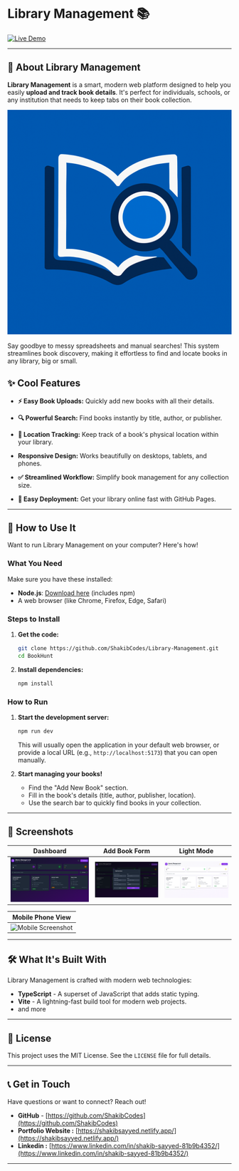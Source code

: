 # Library Management 📚

[![Live Demo](https://img.shields.io/badge/Live%20Demo-Try%20It%20Now-brightgreen?style=for-the-badge&logo=appveyor)](https://shakibcodes.github.io/Library-Management/)


---

## 👋 About Library Management

**Library Management** is a smart, modern web platform designed to help you easily **upload and track book details**. It's perfect for individuals, schools, or any institution that needs to keep tabs on their book collection.

![Library Management Icon](src/images/LM-Logo.png) 

Say goodbye to messy spreadsheets and manual searches! This system streamlines book discovery, making it effortless to find and locate books in any library, big or small.

## ✨ Cool Features

* **⚡️ Easy Book Uploads:** Quickly add new books with all their details.

* **🔍 Powerful Search:** Find books instantly by title, author, or publisher.

* **📍 Location Tracking:** Keep track of a book's physical location within your library.

* **Responsive Design:** Works beautifully on desktops, tablets, and phones.

* **✅ Streamlined Workflow:** Simplify book management for any collection size.

* **🚀 Easy Deployment:** Get your library online fast with GitHub Pages.

---

## 🚀 How to Use It

Want to run Library Management on your computer? Here's how!

### What You Need

Make sure you have these installed:

* **Node.js**: [Download here](https://nodejs.org/) (includes npm)
* A web browser (like Chrome, Firefox, Edge, Safari)

### Steps to Install

1.  **Get the code:**

    ```bash
    git clone https://github.com/ShakibCodes/Library-Management.git
    cd BookHunt
    ```

2.  **Install dependencies:**

    ```bash
    npm install
    ```

### How to Run

1.  **Start the development server:**

    ```bash
    npm run dev
    ```
    This will usually open the application in your default web browser, or provide a local URL (e.g., `http://localhost:5173`) that you can open manually.

2.  **Start managing your books!**

    * Find the "Add New Book" section.
    * Fill in the book's details (title, author, publisher, location).
    * Use the search bar to quickly find books in your collection.

---

## 📸 Screenshots

| Dashboard | Add Book Form | Light Mode |
| :-------: | :-----------: | :------------: |
| ![Dashboard Screenshot](outer-images/LM-home-dark.png) | ![Add Book Form Screenshot](outer-images/LM-create.png) | ![Light Mode Screenshot](outer-images/LM-home-light.png) |

| Mobile Phone View |
| :---------------: |
| ![Mobile Screenshot](Images/mobile-view-screenshot.png) |
---

## 🛠 What It's Built With

Library Management is crafted with modern web technologies:

* **TypeScript** - A superset of JavaScript that adds static typing.
* **Vite** - A lightning-fast build tool for modern web projects.
* and more

---

## 📄 License

This project uses the MIT License. See the `LICENSE` file for full details.

---

## 📞 Get in Touch

Have questions or want to connect? Reach out!

* **GitHub** - [https://github.com/ShakibCodes](https://github.com/ShakibCodes)
* **Portfolio Website :** [https://shakibsayyed.netlify.app/](https://shakibsayyed.netlify.app/)
* **Linkedin :** [https://www.linkedin.com/in/shakib-sayyed-81b9b4352/](https://www.linkedin.com/in/shakib-sayyed-81b9b4352/)

---
